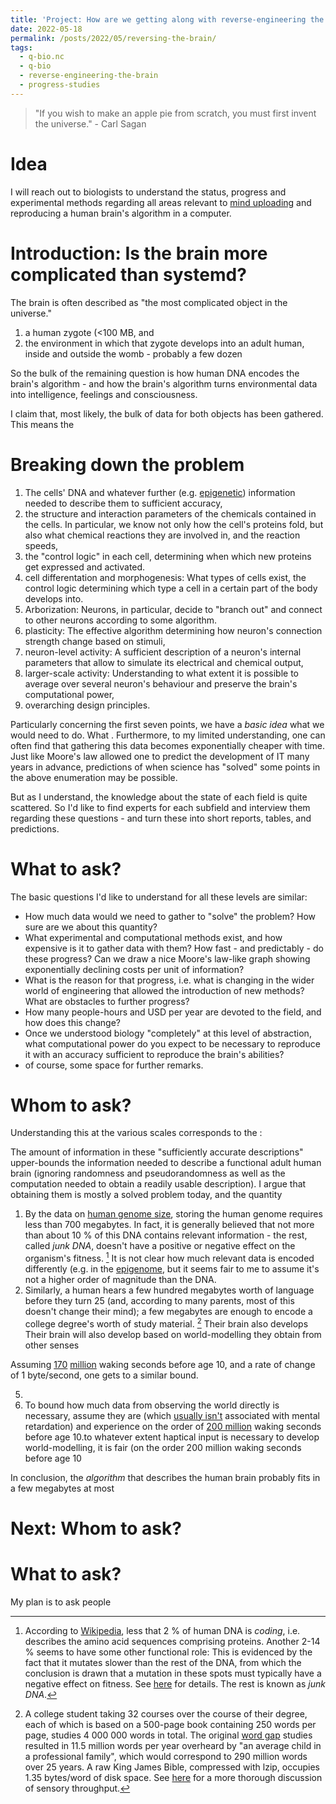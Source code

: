 ```yaml
---
title: 'Project: How are we getting along with reverse-engineering the brain?'
date: 2022-05-18
permalink: /posts/2022/05/reversing-the-brain/
tags:
  - q-bio.nc
  - q-bio
  - reverse-engineering-the-brain
  - progress-studies
---
```


> "If you wish to make an apple pie from scratch, you must first invent the universe." - Carl Sagan

# Idea
I will reach out to biologists to understand the status, progress and experimental methods regarding all areas relevant to [mind uploading](https://en.wikipedia.org/wiki/Mind_uploading) and reproducing a human brain's algorithm in a computer.

# Introduction: Is the brain more complicated than systemd?
The brain is often described as "the most complicated object in the universe."
1. a human zygote (<100 MB, and
2. the environment in which that zygote develops into an adult human, inside and outside the womb - probably a few dozen

So the bulk of the remaining question is how human DNA encodes the brain's algorithm - and how the brain's algorithm turns environmental data into intelligence, feelings and consciousness.

I claim that, most likely, the bulk of data for both objects has been gathered. This means the 

# Breaking down the problem
1. The cells' DNA and whatever further (e.g. [epigenetic](https://en.wikipedia.org/wiki/Epigenetics)) information needed to describe them to sufficient accuracy,
2. the structure and interaction parameters of the chemicals contained in the cells. In particular, we know not only how the cell's proteins fold, but also what chemical reactions they are involved in, and the reaction speeds,
3. the "control logic" in each cell, determining when which new proteins get expressed and activated.
4. cell differentation and morphogenesis: What types of cells exist, the control logic determining which type a cell in a certain part of the body develops into.
5. Arborization: Neurons, in particular, decide to "branch out" and connect to other neurons according to some algorithm.
6. plasticity: The effective algorithm determining how neuron's connection strength change based on stimuli,
7. neuron-level activity: A sufficient description of a neuron's internal parameters that allow to simulate its electrical and chemical output,
8. larger-scale activity: Understanding to what extent it is possible to average over several neuron's behaviour and preserve the brain's computational power,
9. overarching design principles.

Particularly concerning the first seven points, we have a _basic idea_ what we would need to do. What . Furthermore, to my limited understanding, one can often find that gathering this data becomes exponentially cheaper with time. Just like Moore's law allowed one to predict the development of IT many years in advance, predictions of when science has "solved" some points in the above enumeration may be possible.

But as I understand, the knowledge about the state of each field is quite scattered. So I'd like to find experts for each subfield and interview them regarding these questions - and turn these into short reports, tables, and predictions.

# What to ask?
The basic questions I'd like to understand for all these levels are similar:
  - How much data would we need to gather to "solve" the problem? How sure are we about this quantity?
  - What experimental and computational methods exist, and how expensive is it to gather data with them? How fast - and predictably - do these progress? Can we draw a nice Moore's law-like graph showing exponentially declining costs per unit of information?
  - What is the reason for that progress, i.e. what is changing in the wider world of engineering that allowed the introduction of new methods? What are obstacles to further progress?
  - How many people-hours and USD per year are devoted to the field, and how does this change?
  - Once we understood biology "completely" at this level of abstraction, what computational power do you expect to be necessary to reproduce it with an accuracy sufficient to reproduce the brain's abilities?
  - of course, some space for further remarks.

# Whom to ask?


Understanding this at the various scales corresponds to the :




The amount of information in these "sufficiently accurate descriptions" upper-bounds the information needed to describe a functional adult human brain (ignoring randomness and pseudorandomness as well as the computation needed to obtain a readily usable description). I argue that obtaining them is mostly a solved problem today, and the quantity

1. By the data on [human genome size](https://en.wikipedia.org/wiki/Human_genome), storing the human genome requires less than 700 megabytes. In fact, it is generally believed that not more than about 10 % of this DNA contains relevant information - the rest, called _junk DNA_, doesn't have a positive or negative effect on the organism's fitness. [^20] It is not clear how much relevant data is encoded differently (e.g. in the [epigenome](https://en.wikipedia.org/wiki/Epigenome), but it seems fair to me to assume it's not a higher order of magnitude than the DNA.
3. Similarly, a human hears a few hundred megabytes worth of language before they turn 25 (and, according to many parents, most of this doesn't change their mind); a few megabytes are enough to encode a college degree's worth of study material. [^30] Their brain also develops Their brain will also develop based on world-modelling they obtain from other senses

Assuming [170](https://www.wolframalpha.com/input?i=%2810*24-%284%2F12*15.5%2B8%2F12*13.5%2B2*12.5%2B3*11.5%2B4*10%29%29*365.25*3600) [million](https://www.sleepfoundation.org/children-and-sleep/how-much-sleep-do-kids-need) waking seconds before age 10, and a rate of change of 1 byte/second, one gets to a similar bound.


5. 
6. To bound how much data from observing the world directly is necessary, assume they are (which [usually isn't](https://research.gold.ac.uk/id/eprint/5415/1/Pring_&_Tadic_CBMPD_VI_Nassr.pdf) associated with mental retardation) and experience on the order of [200 million](https://www.sleepfoundation.org/children-and-sleep/how-much-sleep-do-kids-need) waking seconds before age 10.to whatever extent haptical input is necessary to develop world-modelling, it is fair (on the order 200 million waking seconds before age 10

In conclusion, the _algorithm_ that describes the human brain probably fits in a few megabytes at most

# Next: Whom to ask?

# What to ask?

My plan is to ask people

[^10]: The algorithm is typically described as having a random component - nevertheless, a simulation must typically return a working human brain if a typical embryo develops into a brain as well. We are only interested in gathering enough data to almost always obtain a working brain when replacing the remainder by nothing, or randomness.

[^20]: According to [Wikipedia](https://en.wikipedia.org/wiki/Non-coding_DNA), less that 2 % of human DNA is _coding_, i.e. describes the amino acid sequences comprising proteins. Another 2-14 % seems to have some other functional role: This is evidenced by the fact that it mutates slower than the rest of the DNA, from which the conclusion is drawn that a mutation in these spots must typically have a negative effect on fitness. See [here](https://academic.oup.com/gbe/article/5/3/578/583411) for details. The rest is known as _junk DNA_.

[^30]: A college student taking 32 courses over the course of their degree, each of which is based on a 500-page book containing 250 words per page, studies 4 000 000 words in total. The original [word gap](https://en.wikipedia.org/wiki/Word_gap) studies resulted in 11.5 million words per year overheard by "an average child in a professional family", which would correspond to 290 million words over 25 years. A raw King James Bible, compressed with lzip, occupies 1.35 bytes/word of disk space. See [here](https://www.researchgate.net/post/Estimates_of_quantified_human_sensory_system_throughput10) for a more thorough discussion of sensory throughput.
